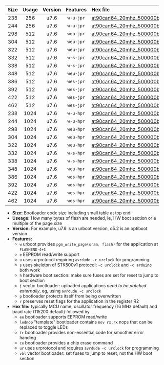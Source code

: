 |Size|Usage|Version|Features|Hex file|
|:-:|:-:|:-:|:-:|:--|
|238|256|u7.6|`w-u-jpr`|[at90can64_20mhz_500000bps_ur_vbl.hex](https://raw.githubusercontent.com/stefanrueger/urboot/main/bootloaders/at90can64/fcpu_20mhz/500000_bps/at90can64_20mhz_500000bps_ur_vbl.hex)|
|244|256|u7.6|`w-u-jpr`|[at90can64_20mhz_500000bps_lednop_ur_vbl.hex](https://raw.githubusercontent.com/stefanrueger/urboot/main/bootloaders/at90can64/fcpu_20mhz/500000_bps/at90can64_20mhz_500000bps_lednop_ur_vbl.hex)|
|298|512|u7.6|`weu-jpr`|[at90can64_20mhz_500000bps_ee_ur_vbl.hex](https://raw.githubusercontent.com/stefanrueger/urboot/main/bootloaders/at90can64/fcpu_20mhz/500000_bps/at90can64_20mhz_500000bps_ee_ur_vbl.hex)|
|304|512|u7.6|`weu-jpr`|[at90can64_20mhz_500000bps_ee_lednop_ur_vbl.hex](https://raw.githubusercontent.com/stefanrueger/urboot/main/bootloaders/at90can64/fcpu_20mhz/500000_bps/at90can64_20mhz_500000bps_ee_lednop_ur_vbl.hex)|
|322|512|u7.6|`weu-jpr`|[at90can64_20mhz_500000bps_ee_lednop_fr_ur_vbl.hex](https://raw.githubusercontent.com/stefanrueger/urboot/main/bootloaders/at90can64/fcpu_20mhz/500000_bps/at90can64_20mhz_500000bps_ee_lednop_fr_ur_vbl.hex)|
|332|512|u7.6|`w-s-jpr`|[at90can64_20mhz_500000bps_vbl.hex](https://raw.githubusercontent.com/stefanrueger/urboot/main/bootloaders/at90can64/fcpu_20mhz/500000_bps/at90can64_20mhz_500000bps_vbl.hex)|
|338|512|u7.6|`w-s-jpr`|[at90can64_20mhz_500000bps_lednop_vbl.hex](https://raw.githubusercontent.com/stefanrueger/urboot/main/bootloaders/at90can64/fcpu_20mhz/500000_bps/at90can64_20mhz_500000bps_lednop_vbl.hex)|
|348|512|u7.6|`weu-jpr`|[at90can64_20mhz_500000bps_ee_lednop_fr_ce_ur_vbl.hex](https://raw.githubusercontent.com/stefanrueger/urboot/main/bootloaders/at90can64/fcpu_20mhz/500000_bps/at90can64_20mhz_500000bps_ee_lednop_fr_ce_ur_vbl.hex)|
|386|512|u7.6|`wes-jpr`|[at90can64_20mhz_500000bps_ee_vbl.hex](https://raw.githubusercontent.com/stefanrueger/urboot/main/bootloaders/at90can64/fcpu_20mhz/500000_bps/at90can64_20mhz_500000bps_ee_vbl.hex)|
|392|512|u7.6|`wes-jpr`|[at90can64_20mhz_500000bps_ee_lednop_vbl.hex](https://raw.githubusercontent.com/stefanrueger/urboot/main/bootloaders/at90can64/fcpu_20mhz/500000_bps/at90can64_20mhz_500000bps_ee_lednop_vbl.hex)|
|422|512|u7.6|`wes-jpr`|[at90can64_20mhz_500000bps_ee_lednop_fr_vbl.hex](https://raw.githubusercontent.com/stefanrueger/urboot/main/bootloaders/at90can64/fcpu_20mhz/500000_bps/at90can64_20mhz_500000bps_ee_lednop_fr_vbl.hex)|
|462|512|u7.6|`wes-jpr`|[at90can64_20mhz_500000bps_ee_lednop_fr_ce_vbl.hex](https://raw.githubusercontent.com/stefanrueger/urboot/main/bootloaders/at90can64/fcpu_20mhz/500000_bps/at90can64_20mhz_500000bps_ee_lednop_fr_ce_vbl.hex)|
|238|1024|u7.6|`w-u-hpr`|[at90can64_20mhz_500000bps_ur.hex](https://raw.githubusercontent.com/stefanrueger/urboot/main/bootloaders/at90can64/fcpu_20mhz/500000_bps/at90can64_20mhz_500000bps_ur.hex)|
|244|1024|u7.6|`w-u-hpr`|[at90can64_20mhz_500000bps_lednop_ur.hex](https://raw.githubusercontent.com/stefanrueger/urboot/main/bootloaders/at90can64/fcpu_20mhz/500000_bps/at90can64_20mhz_500000bps_lednop_ur.hex)|
|298|1024|u7.6|`weu-hpr`|[at90can64_20mhz_500000bps_ee_ur.hex](https://raw.githubusercontent.com/stefanrueger/urboot/main/bootloaders/at90can64/fcpu_20mhz/500000_bps/at90can64_20mhz_500000bps_ee_ur.hex)|
|304|1024|u7.6|`weu-hpr`|[at90can64_20mhz_500000bps_ee_lednop_ur.hex](https://raw.githubusercontent.com/stefanrueger/urboot/main/bootloaders/at90can64/fcpu_20mhz/500000_bps/at90can64_20mhz_500000bps_ee_lednop_ur.hex)|
|322|1024|u7.6|`weu-hpr`|[at90can64_20mhz_500000bps_ee_lednop_fr_ur.hex](https://raw.githubusercontent.com/stefanrueger/urboot/main/bootloaders/at90can64/fcpu_20mhz/500000_bps/at90can64_20mhz_500000bps_ee_lednop_fr_ur.hex)|
|332|1024|u7.6|`w-s-hpr`|[at90can64_20mhz_500000bps.hex](https://raw.githubusercontent.com/stefanrueger/urboot/main/bootloaders/at90can64/fcpu_20mhz/500000_bps/at90can64_20mhz_500000bps.hex)|
|338|1024|u7.6|`w-s-hpr`|[at90can64_20mhz_500000bps_lednop.hex](https://raw.githubusercontent.com/stefanrueger/urboot/main/bootloaders/at90can64/fcpu_20mhz/500000_bps/at90can64_20mhz_500000bps_lednop.hex)|
|348|1024|u7.6|`weu-hpr`|[at90can64_20mhz_500000bps_ee_lednop_fr_ce_ur.hex](https://raw.githubusercontent.com/stefanrueger/urboot/main/bootloaders/at90can64/fcpu_20mhz/500000_bps/at90can64_20mhz_500000bps_ee_lednop_fr_ce_ur.hex)|
|386|1024|u7.6|`wes-hpr`|[at90can64_20mhz_500000bps_ee.hex](https://raw.githubusercontent.com/stefanrueger/urboot/main/bootloaders/at90can64/fcpu_20mhz/500000_bps/at90can64_20mhz_500000bps_ee.hex)|
|392|1024|u7.6|`wes-hpr`|[at90can64_20mhz_500000bps_ee_lednop.hex](https://raw.githubusercontent.com/stefanrueger/urboot/main/bootloaders/at90can64/fcpu_20mhz/500000_bps/at90can64_20mhz_500000bps_ee_lednop.hex)|
|422|1024|u7.6|`wes-hpr`|[at90can64_20mhz_500000bps_ee_lednop_fr.hex](https://raw.githubusercontent.com/stefanrueger/urboot/main/bootloaders/at90can64/fcpu_20mhz/500000_bps/at90can64_20mhz_500000bps_ee_lednop_fr.hex)|
|462|1024|u7.6|`wes-hpr`|[at90can64_20mhz_500000bps_ee_lednop_fr_ce.hex](https://raw.githubusercontent.com/stefanrueger/urboot/main/bootloaders/at90can64/fcpu_20mhz/500000_bps/at90can64_20mhz_500000bps_ee_lednop_fr_ce.hex)|

- **Size:** Bootloader code size including small table at top end
- **Useage:** How many bytes of flash are needed, ie, HW boot section or a multiple of the page size
- **Version:** For example, u7.6 is an urboot version, o5.2 is an optiboot version
- **Features:**
  + `w` urboot provides `pgm_write_page(sram, flash)` for the application at `FLASHEND-4+1`
  + `e` EEPROM read/write support
  + `u` uses urprotocol requiring `avrdude -c urclock` for programming
  + `s` uses skeleton of STK500v1 protocol; `-c urclock` and `-c arduino` both work
  + `h` hardware boot section: make sure fuses are set for reset to jump to boot section
  + `j` vector bootloader: uploaded applications *need to be patched externally*, eg, using `avrdude -c urclock`
  + `p` bootloader protects itself from being overwritten
  + `r` preserves reset flags for the application in the register R2
- **Hex file:** typically MCU name, oscillator frequency (16 MHz default) and baud rate (115200 default) followed by
  + `ee` bootloader supports EEPROM read/write
  + `lednop` "template" bootloader contains `mov rx,rx` nops that can be replaced to toggle LEDs
  + `fr` bootloader provides non-essential code for smoother error handing
  + `ce` bootloader provides a chip erase command
  + `ur` uses urprotocol and requires `avrdude -c urclock` for programming
  + `vbl` vector bootloader: set fuses to jump to reset, not the HW boot section
